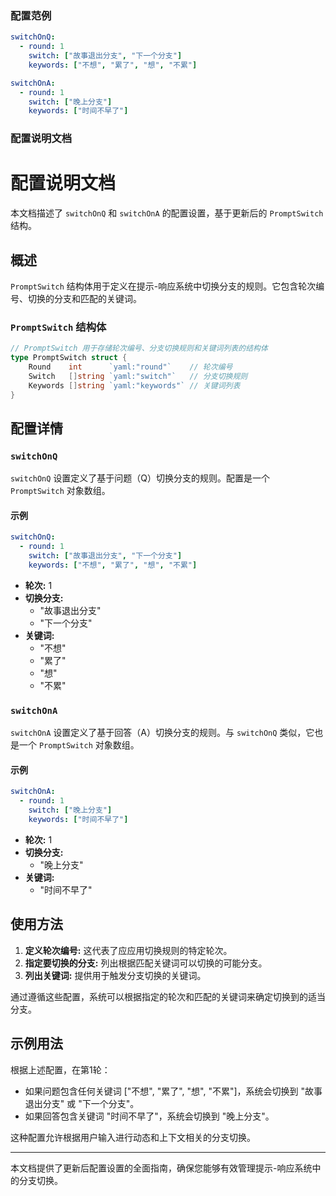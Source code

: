 ### 配置范例

```yaml
switchOnQ:
  - round: 1
    switch: ["故事退出分支", "下一个分支"]
    keywords: ["不想", "累了", "想", "不累"]

switchOnA:
  - round: 1
    switch: ["晚上分支"]
    keywords: ["时间不早了"]
```

### 配置说明文档

# 配置说明文档

本文档描述了 `switchOnQ` 和 `switchOnA` 的配置设置，基于更新后的 `PromptSwitch` 结构。

## 概述

`PromptSwitch` 结构体用于定义在提示-响应系统中切换分支的规则。它包含轮次编号、切换的分支和匹配的关键词。

### `PromptSwitch` 结构体

```go
// PromptSwitch 用于存储轮次编号、分支切换规则和关键词列表的结构体
type PromptSwitch struct {
    Round    int      `yaml:"round"`    // 轮次编号
    Switch   []string `yaml:"switch"`   // 分支切换规则
    Keywords []string `yaml:"keywords"` // 关键词列表
}
```

## 配置详情

### `switchOnQ`

`switchOnQ` 设置定义了基于问题（Q）切换分支的规则。配置是一个 `PromptSwitch` 对象数组。

#### 示例

```yaml
switchOnQ:
  - round: 1
    switch: ["故事退出分支", "下一个分支"]
    keywords: ["不想", "累了", "想", "不累"]
```

- **轮次:** 1
- **切换分支:** 
  - "故事退出分支"
  - "下一个分支"
- **关键词:** 
  - "不想"
  - "累了"
  - "想"
  - "不累"

### `switchOnA`

`switchOnA` 设置定义了基于回答（A）切换分支的规则。与 `switchOnQ` 类似，它也是一个 `PromptSwitch` 对象数组。

#### 示例

```yaml
switchOnA:
  - round: 1
    switch: ["晚上分支"]
    keywords: ["时间不早了"]
```

- **轮次:** 1
- **切换分支:** 
  - "晚上分支"
- **关键词:** 
  - "时间不早了"

## 使用方法

1. **定义轮次编号:** 这代表了应应用切换规则的特定轮次。
2. **指定要切换的分支:** 列出根据匹配关键词可以切换的可能分支。
3. **列出关键词:** 提供用于触发分支切换的关键词。

通过遵循这些配置，系统可以根据指定的轮次和匹配的关键词来确定切换到的适当分支。

## 示例用法

根据上述配置，在第1轮：

- 如果问题包含任何关键词 ["不想", "累了", "想", "不累"]，系统会切换到 "故事退出分支" 或 "下一个分支"。
- 如果回答包含关键词 "时间不早了"，系统会切换到 "晚上分支"。

这种配置允许根据用户输入进行动态和上下文相关的分支切换。

---

本文档提供了更新后配置设置的全面指南，确保您能够有效管理提示-响应系统中的分支切换。